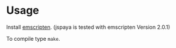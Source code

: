 # Usage

Install [emscripten](https://github.com/emscripten-core/emscripten).
(jspaya is tested with emscripten Version 2.0.1)

To compile type `make`.

